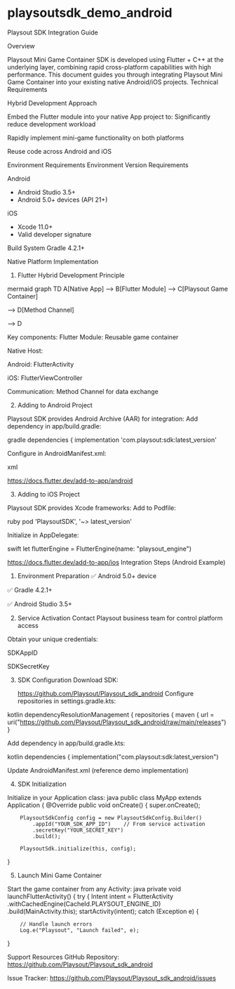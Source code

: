 # playsoutsdk_demo_android
Playsout SDK Integration Guide

 <!-- Add actual image path -->
Overview

Playsout Mini Game Container SDK is developed using Flutter + C++ at the underlying layer, combining rapid cross-platform capabilities with high performance. This document guides you through integrating Playsout Mini Game Container into your existing native Android/iOS projects.
Technical Requirements

Hybrid Development Approach

Embed the Flutter module into your native App project to:
Significantly reduce development workload

Rapidly implement mini-game functionality on both platforms

Reuse code across Android and iOS

Environment Requirements
Environment Version Requirements

Android <ul><li>Android Studio 3.5+</li><li>Android 5.0+ devices (API 21+)</li></ul>
iOS <ul><li>Xcode 11.0+</li><li>Valid developer signature</li></ul>
Build System Gradle 4.2.1+

Native Platform Implementation

1) Flutter Hybrid Development Principle

mermaid
graph TD
    A[Native App] --> B[Flutter Module]
--> C[Playsout Game Container]

--> D[Method Channel]

--> D

Key components:
Flutter Module: Reusable game container

Native Host: 

Android: FlutterActivity

iOS: FlutterViewController

Communication: Method Channel for data exchange

2) Adding to Android Project

Playsout SDK provides Android Archive (AAR) for integration:
Add dependency in app/build.gradle:

gradle
dependencies {
    implementation 'com.playsout:sdk:latest_version'

Configure in AndroidManifest.xml:

xml
<activity
    android:name="io.flutter.embedding.android.FlutterActivity"
    android:theme="@style/AppTheme" />

https://docs.flutter.dev/add-to-app/android

3) Adding to iOS Project

Playsout SDK provides Xcode frameworks:
Add to Podfile:

ruby
pod 'PlaysoutSDK', '~> latest_version'

Initialize in AppDelegate:

swift
let flutterEngine = FlutterEngine(name: "playsout_engine")

https://docs.flutter.dev/add-to-app/ios
Integration Steps (Android Example)

1) Environment Preparation
✅ Android 5.0+ device

✅ Gradle 4.2.1+

✅ Android Studio 3.5+

2) Service Activation
Contact Playsout business team for control platform access

Obtain your unique credentials:

SDKAppID

SDKSecretKey

 <!-- Add actual image path -->

3) SDK Configuration
Download SDK:  

   https://github.com/Playsout/Playsout_sdk_android
Configure repositories in settings.gradle.kts:

kotlin
dependencyResolutionManagement {
    repositories {
        maven {
            url = uri("https://github.com/Playsout/Playsout_sdk_android/raw/main/releases")
}

Add dependency in app/build.gradle.kts:

kotlin
dependencies {
    implementation("com.playsout:sdk:latest_version")

Update AndroidManifest.xml (reference demo implementation)

4) SDK Initialization

Initialize in your Application class:
java
public class MyApp extends Application {
    @Override
    public void onCreate() {
        super.onCreate();
        
        PlaysoutSdkConfig config = new PlaysoutSdkConfig.Builder()
            .appId("YOUR_SDK_APP_ID")    // From service activation
            .secretKey("YOUR_SECRET_KEY") 
            .build();
            
        PlaysoutSdk.initialize(this, config);
}

5) Launch Mini Game Container

Start the game container from any Activity:
java
private void launchFlutterActivity() {
    try {
        Intent intent = FlutterActivity
            .withCachedEngine(CacheId.PLAYSOUT_ENGINE_ID)
            .build(MainActivity.this);
        startActivity(intent);
catch (Exception e) {

        // Handle launch errors
        Log.e("Playsout", "Launch failed", e);
}

Support Resources
GitHub Repository: https://github.com/Playsout/Playsout_sdk_android

Issue Tracker: https://github.com/Playsout/Playsout_sdk_android/issues

